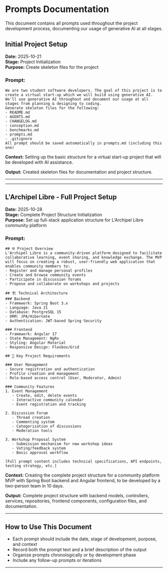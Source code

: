 # Prompts Documentation

This document contains all prompts used throughout the project development process, documenting our usage of generative AI at all stages.

## Initial Project Setup

**Date:** 2025-10-21  
**Stage:** Project Initialization  
**Purpose:** Create skeleton files for the project

### Prompt:
```
We are two student software developers. The goal of this project is to create a virtual start-up which we will build using generative AI. We'll use generative AI throughout and document our usage at all stages from planning & designing to coding. 
Generate skeleton files for the following:
- README.md 
- AGENTS.md 
- CHANGELOG.md 
- conception.md 
- benchmarks.md 
- prompts.md 
- .gitignore 
All prompt should be saved automatically in prompts.md (including this one)
```

**Context:** Setting up the basic structure for a virtual start-up project that will be developed with AI assistance.

**Output:** Created skeleton files for documentation and project structure.

---

---

## L'Archipel Libre - Full Project Setup

**Date:** 2025-10-28  
**Stage:** Complete Project Structure Initialization  
**Purpose:** Set up full-stack application structure for L'Archipel Libre community platform

### Prompt:
```
## 🌐 Project Overview
L'Archipel Libre is a community-driven platform designed to facilitate collaborative learning, event sharing, and knowledge exchange. The MVP will focus on creating a robust, user-friendly web application that enables community members to:
- Register and manage personal profiles
- Create and browse community events
- Participate in discussion forums
- Propose and collaborate on workshops and projects

## 🏗️ Technical Architecture
### Backend
- Framework: Spring Boot 3.x
- Language: Java 21
- Database: PostgreSQL 15
- ORM: JPA/Hibernate
- Authentication: JWT-based Spring Security

### Frontend
- Framework: Angular 17
- State Management: NgRx
- Styling: Angular Material
- Responsive Design: Flexbox/Grid

## 🔑 Key Project Requirements

### User Management
- Secure registration and authentication
- Profile creation and management
- Role-based access control (User, Moderator, Admin)

### Community Features
1. Event Management
   - Create, edit, delete events
   - Interactive community calendar
   - Event registration and tracking

2. Discussion Forum
   - Thread creation
   - Commenting system
   - Categorization of discussions
   - Moderation tools

3. Workshop Proposal System
   - Submission mechanism for new workshop ideas
   - Voting/feedback system
   - Basic approval workflow

[Full prompt content includes technical specifications, API endpoints, testing strategy, etc.]
```

**Context:** Creating the complete project structure for a community platform MVP with Spring Boot backend and Angular frontend, to be developed by a two-person team in 10 days.

**Output:** Complete project structure with backend models, controllers, services, repositories, frontend components, configuration files, and documentation.

---

## How to Use This Document

- Each prompt should include the date, stage of development, purpose, and context
- Record both the prompt text and a brief description of the output
- Organize prompts chronologically or by development phase
- Include any follow-up prompts or iterations

---
